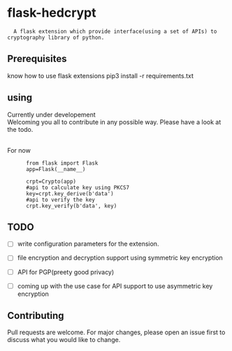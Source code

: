 # flask-hedcrypt

      
      
      A flask extension which provide interface(using a set of APIs) to cryptography library of python.  
      
      
      


**Prerequisites**
------------------

know how to use flask extensions
pip3 install -r requirements.txt



**using** 
--------  

 Currently under developement <br>
 Welcoming you all to contribute in any possible way.
 Please have a look at the todo.  
 
 <br>
 For now

 ```
       from flask import Flask
       app=Flask(__name__)

       crpt=Crypto(app)
       #api to calculate key using PKCS7
       key=crpt.key_derive(b'data')
       #api to verify the key 
       crpt.key_verify(b'data', key)
 
 ```
 
    
**TODO**
---------

- [ ] write configuration parameters for the extension.
- [ ] file encryption and decryption support using symmetric key encryption
- [ ] API for PGP(preety good privacy)
- [ ] coming up with the use case for API support to use asymmetric key encryption


**Contributing**
----------------
Pull requests are welcome. For major changes, please open an issue first to discuss what you would like to change.


